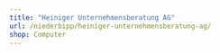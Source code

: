 ```yaml
---
title: "Heiniger Unternehmensberatung AG"
url: /niederbipp/heiniger-unternehmensberatung-ag/
shop: Computer
---
```


